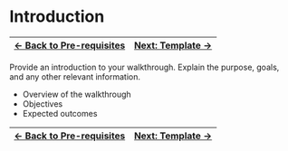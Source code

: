 # Introduction

| [← Back to Pre-requisites][walkthrough-previous] | [Next: Template →][walkthrough-next] |
|:-----------------------------------|------------------------------------------:|

Provide an introduction to your walkthrough. Explain the purpose, goals, and any other relevant information.

- Overview of the walkthrough
- Objectives
- Expected outcomes

| [← Back to Pre-requisites][walkthrough-previous] | [Next: Template →][walkthrough-next] |
|:-----------------------------------|------------------------------------------:|

[walkthrough-previous]: 0-pre-requisites.md
[walkthrough-next]: template.md
